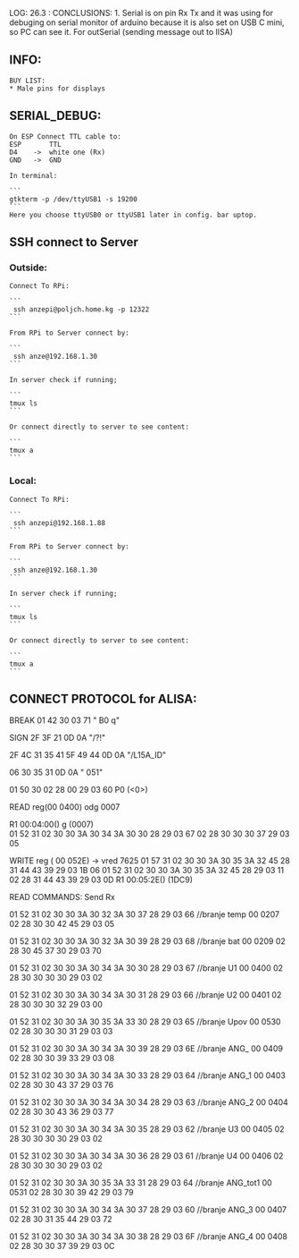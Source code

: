 LOG:
26.3 : CONCLUSIONS: 
        1. Serial is on pin Rx Tx and it was using for debuging on serial monitor of arduino
           because it is also set on USB C mini, so PC can see it.
           For outSerial (sending message out to lISA)
## INFO:           
    BUY LIST:
    * Male pins for displays

## SERIAL_DEBUG:

    On ESP Connect TTL cable to:
    ESP       TTL
    D4    ->  white one (Rx)
    GND   ->  GND

    In terminal: 

    ```
    gtkterm -p /dev/ttyUSB1 -s 19200
    ```
    Here you choose ttyUSB0 or ttyUSB1 later in config. bar uptop.

## SSH connect to Server 
    
### Outside:
    Connect To RPi:
    
    ```
     ssh anzepi@poljch.home.kg -p 12322
    ```

    From RPi to Server connect by:

    ```
     ssh anze@192.168.1.30
    ```

    In server check if running;

    ```
    tmux ls
    ```

    Or connect directly to server to see content:

    ```
    tmux a
    ```
    
     
### Local:
    Connect To RPi:
    
    ```
     ssh anzepi@192.168.1.88
    ```

    From RPi to Server connect by:

    ```
     ssh anze@192.168.1.30
    ```

    In server check if running;

    ```
    tmux ls
    ```

    Or connect directly to server to see content:

    ```
    tmux a
    ```

## CONNECT PROTOCOL for ALISA:

BREAK
01 42 30 03 71  " B0 q"

SIGN
2F 3F 21 0D 0A    "/?!"

2F 4C 31 35 41 5F 49 44 0D 0A   "/L15A_ID"

06 30 35 31 0D 0A    " 051"

01 50 30 02 28 00 29 03 60   P0 (<0>) 

READ reg(00 0400)  odg 0007

R1 00:04:00() g (0007)  
01 52 31 02 30 30 3A 30 34 3A 30 30 28 29 03 67
02 28 30 30 30 37 29 03 05 



WRITE reg ( 00 052E) -> vred 7625
01 57 31 02 30 30 3A 30 35 3A 32 45 28 31 44 43 39 29 03 1B 06 01 52 31 02 30 30 3A 30 35 3A 32 45 28 29 03 11 02 28 31 44 43 39 29 03 0D 
  R1 00:05:2E()   (1DC9) 

READ COMMANDS:
    Send
    Rx

01 52 31 02 30 30 3A 30 32 3A 30 37 28 29 03 66 //branje temp 00 0207
02 28 30 30 42 45 29 03 05

01 52 31 02 30 30 3A 30 32 3A 30 39 28 29 03 68 //branje bat 00 0209
02 28 30 45 37 30 29 03 70

01 52 31 02 30 30 3A 30 34 3A 30 30 28 29 03 67 //branje U1 00 0400
02 28 30 30 30 30 29 03 02

01 52 31 02 30 30 3A 30 34 3A 30 31 28 29 03 66 //branje U2 00 0401
02 28 30 30 30 32 29 03 00

01 52 31 02 30 30 3A 30 35 3A 33 30 28 29 03 65 //branje Upov 00 0530
02 28 30 30 30 31 29 03 03

01 52 31 02 30 30 3A 30 34 3A 30 39 28 29 03 6E //branje ANG_ 00 0409
02 28 30 30 39 33 29 03 08

01 52 31 02 30 30 3A 30 34 3A 30 33 28 29 03 64 //branje ANG_1 00 0403
02 28 30 30 43 37 29 03 76

01 52 31 02 30 30 3A 30 34 3A 30 34 28 29 03 63 //branje ANG_2 00 0404
02 28 30 30 43 36 29 03 77

01 52 31 02 30 30 3A 30 34 3A 30 35 28 29 03 62 //branje U3 00 0405
02 28 30 30 30 30 29 03 02

01 52 31 02 30 30 3A 30 34 3A 30 36 28 29 03 61 //branje U4 00 0406
02 28 30 30 30 30 29 03 02

01 52 31 02 30 30 3A 30 35 3A 33 31 28 29 03 64 //branje ANG_tot1 00 0531
02 28 30 30 39 42 29 03 79

01 52 31 02 30 30 3A 30 34 3A 30 37 28 29 03 60 //branje ANG_3 00 0407
02 28 30 31 35 44 29 03 72

01 52 31 02 30 30 3A 30 34 3A 30 38 28 29 03 6F //branje ANG_4 00 0408
02 28 30 30 37 39 29 03 0C
